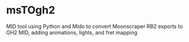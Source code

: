 # msTOgh2
MID tool using Python and Mido to convert Moonscraper RB2 exports to GH2 MID, adding animations, lights, and fret mapping

